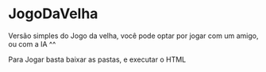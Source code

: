 # JogoDaVelha
Versão simples do Jogo da velha, você pode optar por jogar com um amigo, ou com a IA ^^

Para Jogar basta baixar as pastas, e executar o HTML
